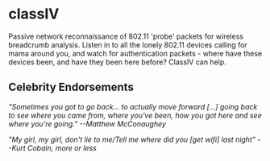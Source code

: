 # classIV

Passive network reconnaissance of 802.11 'probe' packets for wireless breadcrumb analysis. Listen in to all the lonely 802.11 devices calling for mama around you, and watch for authentication packets - where have these devices been, and have they been here before? ClassIV can help.


## Celebrity Endorsements

*"Sometimes you got to go back... to actually move forward [...] going back to see where you came from, where you've been, how you got here and see where you’re going." --Matthew McConaughey*

*"My girl, my girl, don't lie to me/Tell me where did you [get wifi] last night" --Kurt Cobain, more or less*
